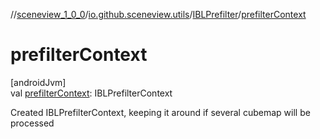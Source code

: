 //[sceneview_1_0_0](../../../index.md)/[io.github.sceneview.utils](../index.md)/[IBLPrefilter](index.md)/[prefilterContext](prefilter-context.md)

# prefilterContext

[androidJvm]\
val [prefilterContext](prefilter-context.md): IBLPrefilterContext

Created IBLPrefilterContext, keeping it around if several cubemap will be processed
